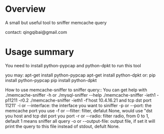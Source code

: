 Overview
===========

<p>A small but useful tool to sniffer memcache query</p>
<p>contact: qingqibai@gmail.com</p>

Usage summary
=============

<p>You need to install python-pypcap and python-dpkt to run this tool</P>
<p>you may:    
    apt-get install python-pypcap   
    apt-get install python-dpkt    
or:   
    pip install python-pypcap   
    pip install python-dpkt   
</p>
<p>
How to use memcache-sniffer to sniffer query::   
    You can get help with ./memcache-sniffer -h or ./mysql-sniffer --help   
    ./memcache-sniffer -ieth1 -p11211 -r0.2   
    ./memcache-sniffer -ieth1 -f'host 10.4.16.21 and tcp dst port 11211'   
    -i or --interface: the interface you want to siniffer   
    -p or --port: the memcache port you use   
    -f or --filter: filter, defalut None, would use "dst you host and tcp dst port you port    
    -r or --radio: filter radio, from 0 to 1, default 1 means sniffer all query     
    -o or --output-file: output file, if set it will print the query to this file instead of stdout, defult None.   
</p>
